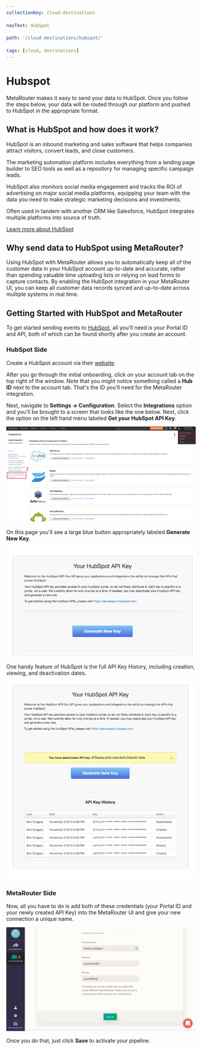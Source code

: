 ```yaml
---
collectionKey: cloud-destinations

navText: HubSpot

path: '/cloud-destinations/hubspot/'

tags: [cloud, destinations]
---
```


# Hubspot

MetaRouter makes it easy to send your data to HubSpot. Once you follow the steps below, your data will be routed through our platform and pushed to HubSpot in the appropriate format.

## What is HubSpot and how does it work?

HubSpot is an inbound marketing and sales software that helps companies attract visitors, convert leads, and close customers.

The marketing automation platform includes everything from a landing page builder to SEO tools as well as a repository for managing specific campaign leads.

HubSpot also monitors social media engagement and tracks the ROI of advertising on major social media platforms, equipping your team with the data you need to make strategic marketing decisions and investments.

Often used in tandem with another CRM like Salesforce, HubSpot integrates multiple platforms into source of truth.

[Learn more about HubSpot](https://www.hubspot.com/)

## Why send data to HubSpot using MetaRouter?

Using HubSpot with MetaRouter allows you to automatically keep all of the customer data in your HubSpot account up-to-date and accurate, rather than spending valuable time uploading lists or relying on lead forms to capture contacts. By enabling the HubSpot integration in your MetaRouter UI, you can keep all customer data records synced and up-to-date across multiple systems in real time.

## Getting Started with HubSpot and MetaRouter

To get started sending events to [HubSpot](http://www.hubspot.com), all you'll need is your Portal ID and API, both of which can be found shortly after you create an account.

### HubSpot Side

Create a HubSpot account via their [website](http://www.hubspot.com).

After you go through the initial onboarding, click on your account tab on the top right of the window. Note that you might notice something called a **Hub ID** next to the account tab. That's the ID you'll need for the MetaRouter integration.

Next, navigate to **Settings -> Configuration**. Select the **Integrations** option and you'll be brought to a screen that looks like the one below. Next, click the option on the left hand menu labeled **Get your HubSpot API Key**.

![hubspot1](/images/hubspot1.png)

On this page you'll see a large blue button appropriately labeled **Generate New Key**.

![hubspot2](/images/hubspot2.png)

One handy feature of HubSpot is the full API Key History, including creation, viewing, and deactivation dates.

![hubspot3](/images/hubspot3.png)

### MetaRouter Side

Now, all you have to do is add both of these credentials (your Portal ID and your newly created API Key) into the MetaRouter UI and give your new connection a unique name.

![hubspot4](/images/hubspot4v2.png)

Once you do that, just click **Save** to activate your pipeline.
